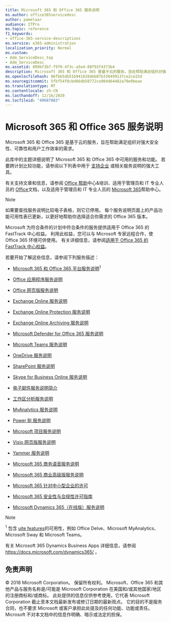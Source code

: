 ```yaml
---
title: Microsoft 365 和 Office 365 服务说明
ms.author: office365servicedesc
author: pamelaar
audience: ITPro
ms.topic: reference
f1_keywords:
- office-365-service-descriptions
ms.service: o365-administration
localization_priority: Normal
ms.custom:
- Adm_ServiceDesc_top
- Adm_ServiceDesc
ms.assetid: 899bf3b7-f9f0-4f3c-a5e4-88f93f4373b4
description: Microsoft 365 和 Office 365 是基于云的服务，旨在帮助满足组织对强大安全性、可靠性和用户工作效率的需求。
ms.openlocfilehash: 86fbb5db51b9416284bb07b330499137ce2ce15d
ms.sourcegitcommit: 5fbf54f8cbd66db58772ce904d64482a70e0beae
ms.translationtype: MT
ms.contentlocale: zh-CN
ms.lasthandoff: 12/16/2020
ms.locfileid: "49687883"
---
```

# <a name="microsoft-365-and-office-365-service-descriptions"></a>Microsoft 365 和 Office 365 服务说明 

Microsoft 365 和 Office 365 是基于云的服务，旨在帮助满足组织对强大安全性、可靠性和用户工作效率的需求。 
  
此库中的主题详细说明了 Microsoft 365 和 Office 365 中可用的服务和功能。 若要跨计划比较功能，请参阅以下列表中用于 [支持企业](https://go.microsoft.com/fwlink/?LinkID=799177&amp;clcid=0x409) 或相关服务说明的强大工具。 
  
有关支持文章和信息，请参阅 [Office 帮助](https://support.office.com/)中心&培训、适用于管理员和 IT 专业人员的 [Office](https://docs.microsoft.com/office/)文档，以及适用于管理员和 IT 专业人员的 [Microsoft 365](https://docs.microsoft.com/microsoft-365/)帮助中心。
  
> [!NOTE]
> 如果要查找服务说明比较电子表格，则它已停用。 每个服务说明页面上的产品功能可用性表已更新，以更好地帮助你选择适合你需求的 Office 365 版本。 
  
Microsoft 为符合条件的计划中符合条件的服务提供适用于 Office 365 的 FastTrack 中心权益。 利用此权益，您可以与 Microsoft 专家远程合作，使 Office 365 环境可供使用。 有关详细信息，请参阅[适用于 Office 365 的 FastTrack 中心权益](https://docs.microsoft.com/fasttrack/O365-fasttrack-benefit-for-office-365)。
  
若要开始了解这些信息，请参阅下列服务描述：
  
- [Microsoft 365 和 Office 365 平台服务说明](office-365-platform-service-description/office-365-platform-service-description.md)<sup>1</sup>

- [Office 应用程序服务说明](office-applications-service-description/office-applications-service-description.md)

- [Office 网页版服务说明](office-online-service-description/office-online-service-description.md)

- [Exchange Online 服务说明](exchange-online-service-description/exchange-online-service-description.md)

- [Exchange Online Protection 服务说明](exchange-online-protection-service-description/exchange-online-protection-service-description.md)

- [Exchange Online Archiving 服务说明](exchange-online-archiving-service-description/exchange-online-archiving-service-description.md)

- [Microsoft Defender for Office 365 服务说明](office-365-advanced-threat-protection-service-description.md)

- [Microsoft Teams 服务说明](teams-service-description.md)

- [OneDrive 服务说明](onedrive-for-business-service-description.md)

- [SharePoint 服务说明](sharepoint-online-service-description/sharepoint-online-service-description.md)

- [Skype for Business Online 服务说明](skype-for-business-online-service-description/skype-for-business-online-service-description.md)

- [电子邮件服务说明简介](briefing-service-description.md)

- [工作区分析服务说明](workplace-analytics-service-description.md)

- [MyAnalytics 服务说明](mya-service-description.md)

- [Power BI 服务说明](power-bi-service-description.md)

- [Microsoft 项目服务说明](project-online-service-description/project-online-service-description.md)

- [Visio 网页版服务说明](visio-online-service-description/visio-online-service-description.md)

- [Yammer 服务说明](yammer-service-description/yammer-service-description.md)

- [Microsoft 365 商务语音服务说明](microsoft-365-business-voice-service-description.md)

- [Microsoft 365 商业高级版服务说明](microsoft-365-service-descriptions/microsoft-365-business-service-description.md)

- [Microsoft 365 针对中小型企业的许可](microsoft-365-service-descriptions/licensing-microsoft-365-in-smb.md)

- [Microsoft 365 安全性与合规性许可指南](microsoft-365-service-descriptions/microsoft-365-tenantlevel-services-licensing-guidance/microsoft-365-security-compliance-licensing-guidance.md)

- [Microsoft Dynamics 365（在线版）服务说明](microsoft-dynamics-365-online-service-description.md)

> [!NOTE]
> <sup>1</sup> 包含 [uite features](https://docs.microsoft.com/office365/servicedescriptions/office-365-platform-service-description/office-365-suite-features)的可用性，例如 Office Delve、Microsoft MyAnalytics、Microsoft Sway 和 Microsoft Teams。
>
> 有关 Microsoft 365 Dynamics Business Apps 详细信息，请参阅 <https://docs.microsoft.com/dynamics365/> 。
  
## <a name="disclaimer"></a>免责声明

&copy; 2018 Microsoft Corporation。 保留所有权利。 Microsoft、Office 365 和其他产品与服务名称是/可能是 Microsoft Corporation 在美国和/或其他国家/地区的注册商标和/或商标。 此处提供的信息仅供参考使用，它代表 Microsoft Corporation 截止至本文档最新发布或修订日期的最新观点。 它的目的不是服务合同，也不要求 Microsoft 或客户承担此处提及的任何功能、功能或责任。 Microsoft 不对本文档中的信息作明确、暗示或法定的担保。
 